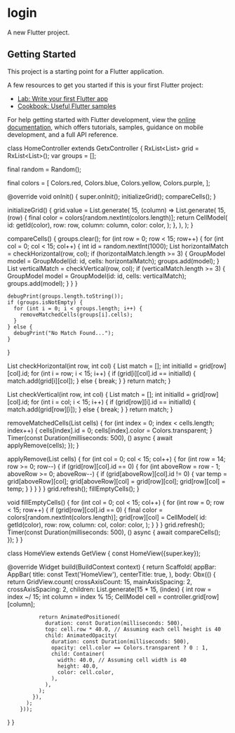 # login

A new Flutter project.

## Getting Started

This project is a starting point for a Flutter application.

A few resources to get you started if this is your first Flutter project:

- [Lab: Write your first Flutter app](https://docs.flutter.dev/get-started/codelab)
- [Cookbook: Useful Flutter samples](https://docs.flutter.dev/cookbook)

For help getting started with Flutter development, view the
[online documentation](https://docs.flutter.dev/), which offers tutorials,
samples, guidance on mobile development, and a full API reference.

class HomeController extends GetxController {
  RxList<List<CellModel>> grid = RxList<List<CellModel>>();
  var groups = <GroupModel>[];

  final random = Random();

  final colors = [
    Colors.red,
    Colors.blue,
    Colors.yellow,
    Colors.purple,
  ];

  @override
  void onInit() {
    super.onInit();
    initializeGrid();
    compareCells();
  }

  initializeGrid() {
    grid.value = List.generate(
      15,
      (column) => List.generate(
        15,
        (row) {
          final color = colors[random.nextInt(colors.length)];
          return CellModel(
            id: getId(color),
            row: row,
            column: column,
            color: color,
          );
        },
      ),
    );
  }

  compareCells() {
    groups.clear();
    for (int row = 0; row < 15; row++) {
      for (int col = 0; col < 15; col++) {
        int id = random.nextInt(1000);
        List<CellModel> horizontalMatch = checkHorizontal(row, col);
        if (horizontalMatch.length >= 3) {
          GroupModel model = GroupModel(id: id, cells: horizontalMatch);
          groups.add(model);
        }
        List<CellModel> verticalMatch = checkVertical(row, col);
        if (verticalMatch.length >= 3) {
          GroupModel model = GroupModel(id: id, cells: verticalMatch);
          groups.add(model);
        }
      }
    }

    debugPrint(groups.length.toString());
    if (groups.isNotEmpty) {
      for (int i = 0; i < groups.length; i++) {
        removeMatchedCells(groups[i].cells);
      }
    } else {
      debugPrint("No Match Found...");
    }
  }

  List<CellModel> checkHorizontal(int row, int col) {
    List<CellModel> match = [];
    int initialId = grid[row][col].id;
    for (int i = row; i < 15; i++) {
      if (grid[i][col].id == initialId) {
        match.add(grid[i][col]);
      } else {
        break;
      }
    }
    return match;
  }

  List<CellModel> checkVertical(int row, int col) {
    List<CellModel> match = [];
    int initialId = grid[row][col].id;
    for (int i = col; i < 15; i++) {
      if (grid[row][i].id == initialId) {
        match.add(grid[row][i]);
      } else {
        break;
      }
    }
    return match;
  }

  removeMatchedCells(List<CellModel> cells) {
    for (int index = 0; index < cells.length; index++) {
      cells[index].id = 0;
      cells[index].color = Colors.transparent;
    }
    Timer(const Duration(milliseconds: 500), () async {
      await applyRemove(cells);
    });
  }

  applyRemove(List<CellModel> cells) {
    for (int col = 0; col < 15; col++) {
      for (int row = 14; row >= 0; row--) {
        if (grid[row][col].id == 0) {
          for (int aboveRow = row - 1; aboveRow >= 0; aboveRow--) {
            if (grid[aboveRow][col].id != 0) {
              var temp = grid[aboveRow][col];
              grid[aboveRow][col] = grid[row][col];
              grid[row][col] = temp;
            }
          }
        }
      }
    }
    grid.refresh();
    fillEmptyCells();
  }

  void fillEmptyCells() {
    for (int col = 0; col < 15; col++) {
      for (int row = 0; row < 15; row++) {
        if (grid[row][col].id == 0) {
          final color = colors[random.nextInt(colors.length)];
          grid[row][col] = CellModel(
            id: getId(color),
            row: row,
            column: col,
            color: color,
          );
        }
      }
    }
    grid.refresh();
    Timer(const Duration(milliseconds: 500), () async {
      await compareCells();
    });
  }
}

class HomeView extends GetView<HomeController> {
  const HomeView({super.key});

  @override
  Widget build(BuildContext context) {
    return Scaffold(
        appBar: AppBar(
          title: const Text('HomeView'),
          centerTitle: true,
        ),
        body: Obx(() {
          return GridView.count(
            crossAxisCount: 15,
            mainAxisSpacing: 2,
            crossAxisSpacing: 2,
            children: List.generate(15 * 15, (index) {
              int row = index ~/ 15;
              int column = index % 15;
              CellModel cell = controller.grid[row][column];

              return AnimatedPositioned(
                duration: const Duration(milliseconds: 500),
                top: cell.row * 40.0, // Assuming each cell height is 40
                child: AnimatedOpacity(
                  duration: const Duration(milliseconds: 500),
                  opacity: cell.color == Colors.transparent ? 0 : 1,
                  child: Container(
                    width: 40.0, // Assuming cell width is 40
                    height: 40.0,
                    color: cell.color,
                  ),
                ),
              );
            }),
          );
        }));
  }
}